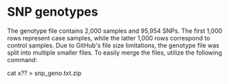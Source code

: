# SNP genotypes

The genotype file contains 2,000 samples and 95,954 SNPs. The first 1,000 rows represent case samples, while the latter 1,000 rows correspond to control samples. Due to GitHub's file size limitations, the genotype file was split into multiple smaller files. To easily merge the files, utilize the following command:

cat x?? > snp_geno.txt.zip
